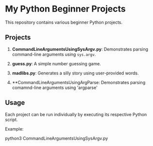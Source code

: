 # My Python Beginner Projects

This repository contains various beginner Python projects.

## Projects

1. **CommandLineArgumentsUsingSysArgv.py**: Demonstrates parsing command-line arguments using `sys.argv`.

2. **guess.py**: A simple number guessing game.

3. **madlibs.py**: Generates a silly story using user-provided words.

4. **CommandLineArgumentsUsingArgParse: Demonstrates parsing comamnd-line arguments using 'argparse'

## Usage

Each project can be run individually by executing its respective Python script.

Example:

python3 CommandLineArgumentsUsingSysArgv.py